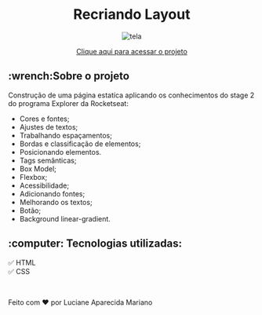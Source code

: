 
<h1 align="center">Recriando Layout</h1>

<p align="center">
 <img src="https://user-images.githubusercontent.com/92582446/166221236-5e932bc3-1803-4da7-b0b6-aa7083d2a40f.jpg" alt="tela"/>
</p>


<p align="center"><a href="https://github.com/lucianeaparecidamariano/Recriando_Layout.git">Clique aqui para acessar o projeto</a></p>

<h2>:wrench:Sobre o projeto</h2>

<p>Construção de uma página estatíca aplicando os conhecimentos do stage 2 do programa Explorer da Rocketseat:</p>
<ul>
  <li>Cores e fontes;</li>
  <li>Ajustes de textos;</li>
  <li>Trabalhando espaçamentos;</li>
  <li>Bordas e classificação de elementos;</li>
  <li>Posicionando elementos.</li>
  <li>Tags semânticas;</li>
  <li>Box Model;</li>
  <li>Flexbox;</li>
  <li>Acessibilidade;</li>
  <li>Adicionando fontes;</li>
  <li>Melhorando os textos;</li>
  <li>Botão;</li>
  <li>Background linear-gradient.</li>
</ul>

<h2>:computer: Tecnologias utilizadas:</h2>

:white_check_mark: HTML
<br>
:white_check_mark: CSS

<br>

Feito com :heart: por Luciane Aparecida Mariano
